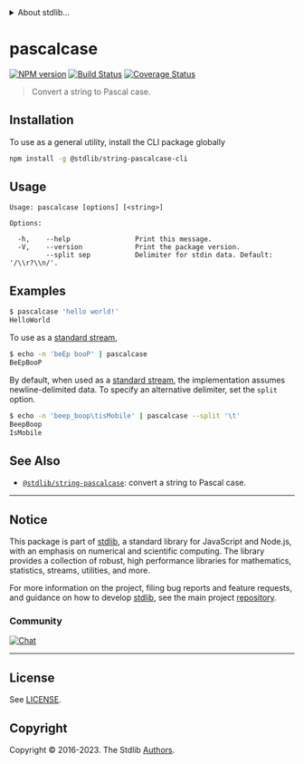 <!--

@license Apache-2.0

Copyright (c) 2021 The Stdlib Authors.

Licensed under the Apache License, Version 2.0 (the "License");
you may not use this file except in compliance with the License.
You may obtain a copy of the License at

   http://www.apache.org/licenses/LICENSE-2.0

Unless required by applicable law or agreed to in writing, software
distributed under the License is distributed on an "AS IS" BASIS,
WITHOUT WARRANTIES OR CONDITIONS OF ANY KIND, either express or implied.
See the License for the specific language governing permissions and
limitations under the License.

-->


<details>
  <summary>
    About stdlib...
  </summary>
  <p>We believe in a future in which the web is a preferred environment for numerical computation. To help realize this future, we've built stdlib. stdlib is a standard library, with an emphasis on numerical and scientific computation, written in JavaScript (and C) for execution in browsers and in Node.js.</p>
  <p>The library is fully decomposable, being architected in such a way that you can swap out and mix and match APIs and functionality to cater to your exact preferences and use cases.</p>
  <p>When you use stdlib, you can be absolutely certain that you are using the most thorough, rigorous, well-written, studied, documented, tested, measured, and high-quality code out there.</p>
  <p>To join us in bringing numerical computing to the web, get started by checking us out on <a href="https://github.com/stdlib-js/stdlib">GitHub</a>, and please consider <a href="https://opencollective.com/stdlib">financially supporting stdlib</a>. We greatly appreciate your continued support!</p>
</details>

# pascalcase

[![NPM version][npm-image]][npm-url] [![Build Status][test-image]][test-url] [![Coverage Status][coverage-image]][coverage-url] <!-- [![dependencies][dependencies-image]][dependencies-url] -->

> Convert a string to Pascal case.

<!-- Package usage documentation. -->





<!-- Package usage examples. -->





<section class="cli">



<section class="installation">

## Installation

To use as a general utility, install the CLI package globally

```bash
npm install -g @stdlib/string-pascalcase-cli
```

</section>

<!-- CLI usage documentation. -->

<section class="usage">

## Usage

```text
Usage: pascalcase [options] [<string>]

Options:

  -h,    --help                Print this message.
  -V,    --version             Print the package version.
         --split sep           Delimiter for stdin data. Default: '/\\r?\\n/'.
```

</section>

<!-- /.usage -->



<section class="examples">

## Examples

```bash
$ pascalcase 'hello world!'
HelloWorld
```

To use as a [standard stream][standard-streams],

```bash
$ echo -n 'beEp booP' | pascalcase
BeEpBooP
```

By default, when used as a [standard stream][standard-streams], the implementation assumes newline-delimited data. To specify an alternative delimiter, set the `split` option.

```bash
$ echo -n 'beep_boop\tisMobile' | pascalcase --split '\t'
BeepBoop
IsMobile
```

</section>

<!-- /.examples -->

</section>

<!-- /.cli -->

<!-- Section for related `stdlib` packages. Do not manually edit this section, as it is automatically populated. -->

<section class="related">

## See Also

-   <span class="package-name">[`@stdlib/string-pascalcase`][@stdlib/string-pascalcase]</span><span class="delimiter">: </span><span class="description">convert a string to Pascal case.</span>


</section>

<!-- /.related -->

<!-- Section for all links. Make sure to keep an empty line after the `section` element and another before the `/section` close. -->


<section class="main-repo" >

* * *

## Notice

This package is part of [stdlib][stdlib], a standard library for JavaScript and Node.js, with an emphasis on numerical and scientific computing. The library provides a collection of robust, high performance libraries for mathematics, statistics, streams, utilities, and more.

For more information on the project, filing bug reports and feature requests, and guidance on how to develop [stdlib][stdlib], see the main project [repository][stdlib].

### Community

[![Chat][chat-image]][chat-url]

---

## License

See [LICENSE][stdlib-license].


## Copyright

Copyright &copy; 2016-2023. The Stdlib [Authors][stdlib-authors].

</section>

<!-- /.stdlib -->

<!-- Section for all links. Make sure to keep an empty line after the `section` element and another before the `/section` close. -->

<section class="links">

[npm-image]: http://img.shields.io/npm/v/@stdlib/string-pascalcase-cli.svg
[npm-url]: https://npmjs.org/package/@stdlib/string-pascalcase-cli

[test-image]: https://github.com/stdlib-js/string-pascalcase/actions/workflows/test.yml/badge.svg?branch=main
[test-url]: https://github.com/stdlib-js/string-pascalcase/actions/workflows/test.yml?query=branch:main

[coverage-image]: https://img.shields.io/codecov/c/github/stdlib-js/string-pascalcase/main.svg
[coverage-url]: https://codecov.io/github/stdlib-js/string-pascalcase?branch=main

<!--

[dependencies-image]: https://img.shields.io/david/stdlib-js/string-pascalcase.svg
[dependencies-url]: https://david-dm.org/stdlib-js/string-pascalcase/main

-->

[chat-image]: https://img.shields.io/gitter/room/stdlib-js/stdlib.svg
[chat-url]: https://app.gitter.im/#/room/#stdlib-js_stdlib:gitter.im

[stdlib]: https://github.com/stdlib-js/stdlib

[stdlib-authors]: https://github.com/stdlib-js/stdlib/graphs/contributors

[cli-section]: https://github.com/stdlib-js/string-pascalcase#cli
[cli-url]: https://github.com/stdlib-js/string-pascalcase/tree/cli
[@stdlib/string-pascalcase]: https://github.com/stdlib-js/string-pascalcase/tree/main

[umd]: https://github.com/umdjs/umd
[es-module]: https://developer.mozilla.org/en-US/docs/Web/JavaScript/Guide/Modules

[deno-url]: https://github.com/stdlib-js/string-pascalcase/tree/deno
[umd-url]: https://github.com/stdlib-js/string-pascalcase/tree/umd
[esm-url]: https://github.com/stdlib-js/string-pascalcase/tree/esm
[branches-url]: https://github.com/stdlib-js/string-pascalcase/blob/main/branches.md

[stdlib-license]: https://raw.githubusercontent.com/stdlib-js/string-pascalcase/main/LICENSE

[standard-streams]: https://en.wikipedia.org/wiki/Standard_streams

[mdn-regexp]: https://developer.mozilla.org/en-US/docs/Web/JavaScript/Guide/Regular_Expressions

<!-- <related-links> -->

<!-- </related-links> -->

</section>

<!-- /.links -->

